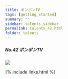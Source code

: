 ```yaml
---
title: ボンボンTV
tags: [getting_started]
summary: ""
sidebar: talents_sidebar
permalink: talents_42.html
folder: talents
---
```


##### No.42 ボンボンTV

![](https://yt3.ggpht.com/ytc/AKedOLTStn58PiApc2DO20aDIH7aGcSoRLSYKVfx57KvdA=s176-c-k-c0x00ffffff-no-rj)





{% include links.html %}
